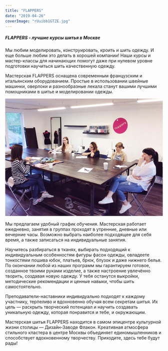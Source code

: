 ```yaml
---
title: "FLAPPERS"
date: "2019-04-26"
coverImage: "rUuibb1GTZE.jpg"
---
```


##### FLAPPERS - лучшие курсы шитья в Москве

Мы любим моделировать, конструировать, кроить и шить одежду. И еще больше любим это делать в хорошей компании! Наши курсы и мастер-классы для начинающих помогут даже при нулевом уровне подготовки научиться шить качественную одежду.

Мастерская FLAPPERS оснащена современным французским и итальянским оборудованием. Простые в использовании швейные машинки, оверлоки и разнообразные лекала станут вашими лучшими помощниками в шитье и моделировании одежды.

![](./images/flappers_photo_002.jpg)

Мы предлагаем удобный график обучения. Мастерская работает ежедневно, занятия в группах проходят в утренние, дневные или вечерние часы. Возможно выбрать наиболее подходящее для себя время, а также записаться на индивидуальные занятия.

Научитесь разбираться в тканях, выбирать подходящий к индивидуальным особенностям фигуры фасон одежды, овладеете тонкостями пошива юбок, платьев, брюк, блузок и даже нижнего белья. По окончании любой из наших программ мы гарантируем готовое, созданное твоими руками изделие, а также настроение увлечённо творить, создавая новую одежду. У тебя останутся выкройки, методические рекомендации и ценные навыки, чтобы шить самостоятельно.

Преподаватели-наставники индивидуально подходят к каждому участнику, терпеливо и вдохновенно обучая всем секретам шитья. Их цель — раскрыть творческий потенциал и научить создавать уникальную одежду, которая понравится и тебе, и окружающим.

Мастерская шитья FLAPPERS находится в самом эпицентре культурной жизни столицы — Дизайн-Заводе Флакон. Креативная атмосфера стильного кластера в центре Москвы объединяет единомышленников и способствует вдохновенному творчеству. Приходите, здесь тебе будут рады!
